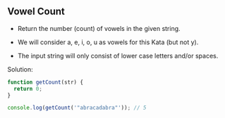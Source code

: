 ## Vowel Count

- Return the number (count) of vowels in the given string.

- We will consider a, e, i, o, u as vowels for this Kata (but not y).

- The input string will only consist of lower case letters and/or spaces.

Solution:

```js
function getCount(str) {
  return 0;
}

console.log(getCount('"abracadabra"')); // 5 
```
